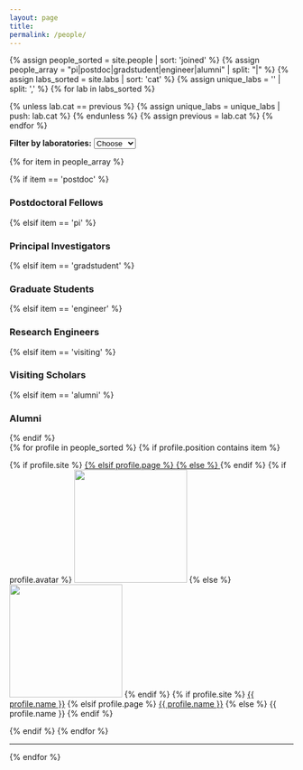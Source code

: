 ```yaml
---
layout: page
title:
permalink: /people/
---
```


{% assign people_sorted = site.people | sort: 'joined' %}
{% assign people_array = "pi|postdoc|gradstudent|engineer|alumni" | split: "|" %}
{% assign labs_sorted = site.labs | sort: 'cat' %}
{% assign unique_labs = '' | split: ',' %}
{% for lab in labs_sorted %}
  <!-- If not equal to previous then it must be unique as sorted -->
  {% unless lab.cat == previous %}
    {% assign unique_labs = unique_labs | push: lab.cat %}
  {% endunless %}
  {% assign previous = lab.cat %}
{% endfor %}

<script>
$(document).ready(function() {
    $(".dropdown-menu").change(function () {
        var lab = this.value;
        {% for lab in unique_labs %}
            if (lab == "Choose") {
                $(".{{lab}}").show();
            } else {
                $(".{{lab}}").hide();
            } 
        {% endfor %}
        $("." + lab).show();
    });
});
</script>

<b> Filter by laboratories:</b>
<select class="dropdown-menu">
    <option>Choose</option>
    <option value="ciel">CIEL</option>
    <option value="gaia">GAIA</option>
    <option value="metric">METRIC</option>
</select>

{% for item in people_array %}

<div class="pos_header">
{% if item == 'postdoc' %}
    <h3>Postdoctoral Fellows</h3>
{% elsif item == 'pi' %}
    <h3>Principal Investigators</h3>
{% elsif item == 'gradstudent' %}
    <h3>Graduate Students</h3>
{% elsif item == 'engineer' %}
    <h3>Research Engineers</h3>
{% elsif item == 'visiting' %}
    <h3>Visiting Scholars</h3>
{% elsif item == 'alumni' %}
    <h3>Alumni</h3>
{% endif %}
</div>

<div class="content list people">
  {% for profile in people_sorted %}
    {% if profile.position contains item %}
    <div class="list-item-people {{profile.cat}} {{profile.subcat}}">
      <p class="list-post-title">
        {% if profile.site %}
            <a href="{{ profile.site }}">
        {% elsif profile.page %}
            <a href="{{site.url}}/{{site.baseurl}}/{{ profile.url }}">
        {% else %}
            <a>
        {% endif %}
        {% if profile.avatar %}
            <img width="200" src="{{site.url}}/{{site.baseurl}}/images/people/{{profile.avatar}}"></a>
        {% else %}
            <img width="200" src="http://evansheline.com/wp-content/uploads/2011/02/facebook-Storm-Trooper.jpg"></a>
        {% endif %}
        {% if profile.site %}
            <a class="name" href="{{ profile.site }}">{{ profile.name }}</a>
        {% elsif profile.page %}
            <a class="name" href="{{site.url}}/{{site.baseurl}}/{{ profile.url }}">{{ profile.name }}</a>
        {% else %}
            <a class="name">{{ profile.name }}</a>
        {% endif %}
      </p>
    </div>
    {% endif %}
  {% endfor %}
</div>
<hr>

{% endfor %}
